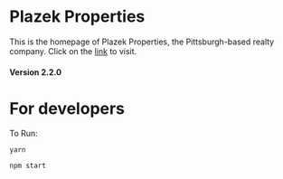 # Plazek Properties
This is the homepage of Plazek Properties, the Pittsburgh-based realty company. Click on the [link](www.http://plazekproperties.com/) to visit.
#### Version 2.2.0

# For developers
To Run:
```
yarn
```
```
npm start
```
